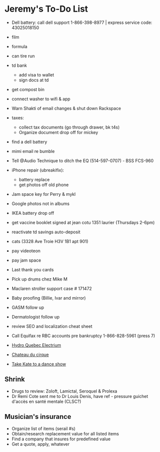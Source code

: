 # Jeremy's To-Do List

- Dell battery: call dell support 1-866-398-8977 | express service code: 43025018150
- film

- formula
- can tire run
- td bank
  - add visa to wallet
  - sign docs at td
- get compost bin
- connect washer to wifi & app
- Warn Shakti of email changes & shut down Rackspace
- taxes:
  - collect tax documents (go through drawer, bk t4s)
  - Organize document drop off for mickey
- find a dell battery
- mimi email re bumble
- Tell @Audio Technique to ditch the EQ (514-597-0707) - BSS FCS-960
- iPhone repair (ubreakifix):
  - battery replace
  - get photos off old phone
- Jam space key for Perry & mykl
- Google photos not in albums
- IKEA battery drop off
- get vaccine booklet signed at jean cotu 1351 laurier (Thursdays 2-6pm)
- reactivate td savings auto-deposit
- cats (3328 Ave Troie H3V 1B1 apt 901)
- pay videoteon
- pay jam space
- Last thank you cards
- Pick up drums chez Mike M
- Maclaren stroller support case # 171472
- Baby proofing (Billie, Ivar and mirror)
- GASM follow up
- Dermatologist follow up
- review SEO and localization cheat sheet
- Call Equifax re RBC accounts pre bankruptcy 1-866-828-5961 (press 7)
- [Hydro Quebec Electrium](http://www.hydroquebec.com/visit/monteregie/electrium.html)
- [Chateau du cirque](https://www.chateau-cirque.com/)
- [Take Kate to a dance show](https://www.quebecdanse.org/)

## Shrink

- Drugs to review: Zoloft, Lamictal, Seroquel & Prolexa
- Dr Remi Cote sent me to Dr Louis Denis, have ref - pressure guichet d'accès en santé mentale (CLSC?)

## Musician's insurance

- Organize list of items (serail #s)
- Obtain/research replacement value for all listed items
- Find a company that insures for predefined value
- Get a quote, apply, whatever
